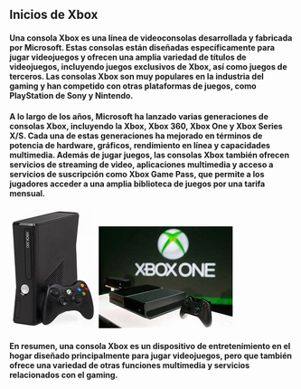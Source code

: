 ## Inicios de Xbox

#### Una consola Xbox es una línea de videoconsolas desarrollada y fabricada por Microsoft. Estas consolas están diseñadas específicamente para jugar videojuegos y ofrecen una amplia variedad de títulos de videojuegos, incluyendo juegos exclusivos de Xbox, así como juegos de terceros. Las consolas Xbox son muy populares en la industria del gaming y han competido con otras plataformas de juegos, como PlayStation de Sony y Nintendo.

#### A lo largo de los años, Microsoft ha lanzado varias generaciones de consolas Xbox, incluyendo la Xbox, Xbox 360, Xbox One y Xbox Series X/S. Cada una de estas generaciones ha mejorado en términos de potencia de hardware, gráficos, rendimiento en línea y capacidades multimedia. Además de jugar juegos, las consolas Xbox también ofrecen servicios de streaming de video, aplicaciones multimedia y acceso a servicios de suscripción como Xbox Game Pass, que permite a los jugadores acceder a una amplia biblioteca de juegos por una tarifa mensual.
![Alt text](image-3.png)         ![Alt text](image-4.png) 

#### En resumen, una consola Xbox es un dispositivo de entretenimiento en el hogar diseñado principalmente para jugar videojuegos, pero que también ofrece una variedad de otras funciones multimedia y servicios relacionados con el gaming.